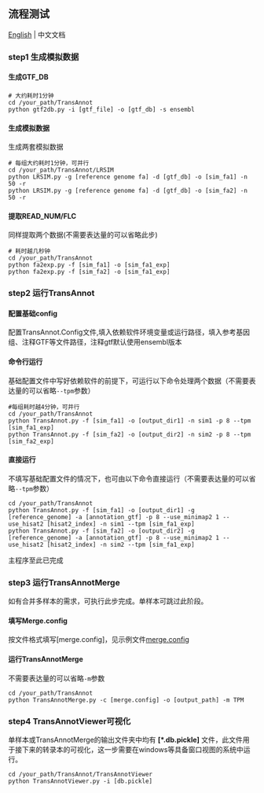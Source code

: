 ## 流程测试

[English](https://github.com/captorr/TransAnnot/blob/master/example/readme.md) | 中文文档

### step1 生成模拟数据

#### 生成GTF_DB
	
	# 大约耗时1分钟
	cd /your_path/TransAnnot
	python gtf2db.py -i [gtf_file] -o [gtf_db] -s ensembl

#### 生成模拟数据

生成两套模拟数据
	
	# 每组大约耗时1分钟，可并行
	cd /your_path/TransAnnot/LRSIM
	python LRSIM.py -g [reference genome fa] -d [gtf_db] -o [sim_fa1] -n 50 -r
	python LRSIM.py -g [reference genome fa] -d [gtf_db] -o [sim_fa2] -n 50 -r

#### 提取READ_NUM/FLC

同样提取两个数据(不需要表达量的可以省略此步)

	# 耗时越几秒钟	
	cd /your_path/TransAnnot
	python fa2exp.py -f [sim_fa1] -o [sim_fa1_exp]
	python fa2exp.py -f [sim_fa2] -o [sim_fa1_exp]


### step2 运行TransAnnot

#### 配置基础config

配置TransAnnot.Config文件,填入依赖软件环境变量或运行路径，填入参考基因组、注释GTF等文件路径，注释gtf默认使用ensembl版本

#### 命令行运行

基础配置文件中写好依赖软件的前提下，可运行以下命令处理两个数据（不需要表达量的可以省略`--tpm`参数）
	
	#每组耗时越4分钟，可并行
	cd /your_path/TransAnnot
	python TransAnnot.py -f [sim_fa1] -o [output_dir1] -n sim1 -p 8 --tpm [sim_fa1_exp]
	python TransAnnot.py -f [sim_fa2] -o [output_dir2] -n sim2 -p 8 --tpm [sim_fa2_exp]

#### 直接运行

不填写基础配置文件的情况下，也可由以下命令直接运行（不需要表达量的可以省略`--tpm`参数）

	cd /your_path/TransAnnot
	python TransAnnot.py -f [sim_fa1] -o [output_dir1] -g [reference_genome] -a [annotation_gtf] -p 8 --use_minimap2 1 --use_hisat2 [hisat2_index] -n sim1 --tpm [sim_fa1_exp]
	python TransAnnot.py -f [sim_fa2] -o [output_dir2] -g [reference_genome] -a [annotation_gtf] -p 8 --use_minimap2 1 --use_hisat2 [hisat2_index] -n sim2 --tpm [sim_fa1_exp]

主程序至此已完成

### step3 运行TransAnnotMerge

如有合并多样本的需求，可执行此步完成。单样本可跳过此阶段。

#### 填写Merge.config

按文件格式填写[merge.config]，见示例文件[merge.config](https://github.com/captorr/TransAnnot/blob/master/example/merge.config)

#### 运行TransAnnotMerge

不需要表达量的可以省略`-m`参数

	cd /your_path/TransAnnot
	python TransAnnotMerge.py -c [merge.config] -o [output_path] -m TPM

### step4 TransAnnotViewer可视化

单样本或TransAnnotMerge的输出文件夹中均有 **[*.db.pickle]** 文件，此文件用于接下来的转录本的可视化，这一步需要在windows等具备窗口视图的系统中运行。

	cd /your_path/TransAnnot/TransAnnotViewer
	python TransAnnotViewer.py -i [db.pickle]
